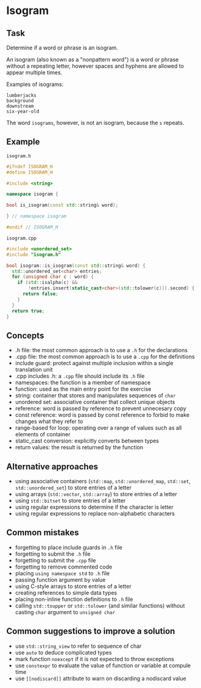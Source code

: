 # Isogram

## Task

Determine if a word or phrase is an isogram.

An isogram (also known as a "nonpattern word") is a word or phrase without a repeating letter, however spaces and hyphens are allowed to appear multiple times.

Examples of isograms:

    lumberjacks
    background
    downstream
    six-year-old

The word `isograms`, however, is not an isogram, because the `s` repeats.


## Example

`isogram.h`
```cpp
#ifndef ISOGRAM_H
#define ISOGRAM_H

#include <string>

namespace isogram {

bool is_isogram(const std::string& word);

} // namespace isogram

#endif // ISOGRAM_H
```

`isogram.cpp`
```cpp
#include <unordered_set>
#include "isogram.h"

bool isogram::is_isogram(const std::string& word) {
  std::unordered_set<char> entries;
  for (unsigned char c : word) {
    if (std::isalpha(c) &&
        !entries.insert(static_cast<char>(std::tolower(c))).second) {
      return false;
    }
  }
  return true;
}
```


## Concepts

- .h file: the most common approach is to use a `.h` for the declarations
- .cpp file: the most common approach is to use a `.cpp` for the definitions
- include guard: protect against multiple inclusion within a single translation unit
- .cpp includes .h: a `.cpp` file should include its `.h` file
- namespaces: the function is a member of namespace
- function: used as the main entry point for the exercise
- string: container that stores and manipulates sequences of `char`
- unordered set: associative container that collect unique objects
- reference: word is passed by reference to prevent unnecesary copy
- const reference: word is passed by const reference to forbid to make changes what they refer to
- range-based for loop: operating over a range of values such as all elements of container
- static_cast conversion: explicitly converts between types
- return values: the result is returned by the function


## Alternative approaches

- using associative containers (`std::map`, `std::unordered_map`, `std::set`, `std::unordered_set`) to store entries of a letter
- using arrays (`std::vector`, `std::array`) to store entries of a letter
- using `std::bitset` to store entries of a letter
- using regular expressions to determine if the character is letter
- using regular expressions to replace non-alphabetic characters


## Common mistakes

- forgetting to place include guards in `.h` file
- forgetting to submit the `.h` file
- forgetting to submit the `.cpp` file
- forgetting to remove commented code 
- placing `using namespace std` to `.h` file 
- passing function argument by value
- using C-style arrays to store entries of a letter
- creating references to simple data types
- placing non-inline function definitions to `.h` file
- calling `std::toupper` or `std::tolower` (and similar functions) without casting `char` argument to `unsigned char`


## Common suggestions to improve a solution

- use `std::string_view` to refer to sequence of char
- use `auto` to deduce complicated types
- mark function `noexcept` if it is not expected to throw exceptions
- use `constexpr` to evaluate the value of function or variable at compule time
- use `[[nodiscard]]` attribute to warn on discarding a nodiscard value